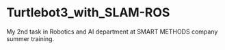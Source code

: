 # Turtlebot3_with_SLAM-ROS
My 2nd task in Robotics and AI department at SMART METHODS company summer training.
